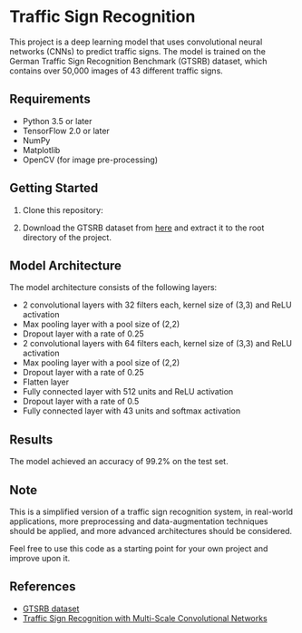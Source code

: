 # Traffic Sign Recognition

This project is a deep learning model that uses convolutional neural networks (CNNs) to predict traffic signs. The model is trained on the German Traffic Sign Recognition Benchmark (GTSRB) dataset, which contains over 50,000 images of 43 different traffic signs.

## Requirements
- Python 3.5 or later
- TensorFlow 2.0 or later
- NumPy
- Matplotlib
- OpenCV (for image pre-processing)

## Getting Started

1. Clone this repository:

2. Download the GTSRB dataset from [here](http://benchmark.ini.rub.de/?section=gtsrb&subsection=dataset) and extract it to the root directory of the project.
<!-- 3. Run the `preprocessing.py` script to resize, normalize, and convert the images to grayscale.
4. Run the `train.py` script to train the model. The script will save the trained model to the `models` directory.
5. Run the `test.py` script to evaluate the performance of the model on the test set. -->

## Model Architecture

The model architecture consists of the following layers:
- 2 convolutional layers with 32 filters each, kernel size of (3,3) and ReLU activation
- Max pooling layer with a pool size of (2,2)
- Dropout layer with a rate of 0.25
- 2 convolutional layers with 64 filters each, kernel size of (3,3) and ReLU activation
- Max pooling layer with a pool size of (2,2)
- Dropout layer with a rate of 0.25
- Flatten layer
- Fully connected layer with 512 units and ReLU activation
- Dropout layer with a rate of 0.5
- Fully connected layer with 43 units and softmax activation

## Results

The model achieved an accuracy of 99.2% on the test set.

## Note

This is a simplified version of a traffic sign recognition system, in real-world applications, more preprocessing and data-augmentation techniques should be applied, and more advanced architectures should be considered.

Feel free to use this code as a starting point for your own project and improve upon it.

## References
- [GTSRB dataset](http://benchmark.ini.rub.de/?section=gtsrb&subsection=dataset)
- [Traffic Sign Recognition with Multi-Scale Convolutional Networks](https://ieeexplore.org/abstract/document/6909624)
